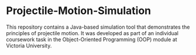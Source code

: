 # Projectile-Motion-Simulation
This repository contains a Java-based simulation tool that demonstrates the principles of projectile motion.    It was developed as part of an individual coursework task in the Object-Oriented Programming (OOP) module at Victoria University.
